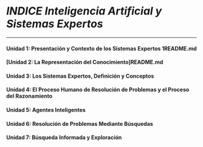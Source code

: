 #  *INDICE Inteligencia Artificial y Sistemas Expertos*
---
#### Unidad 1: Presentación y Contexto de los Sistemas Expertos 1README.md 
#### [Unidad 2: La Representación del Conocimiento]README.md
#### Unidad 3: Los Sistemas Expertos, Definición y Conceptos
#### Unidad 4: El Proceso Humano de Resolución de Problemas y el Proceso del Razonamiento
#### Unidad 5: Agentes Inteligentes
#### Unidad 6: Resolución de Problemas Mediante Búsquedas
#### Unidad 7: Búsqueda Informada y Exploración